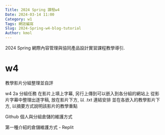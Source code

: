 ```yaml
---
Title: 2024 Spring 課程w4
Date: 2024-03-14 11:00
Category: w1
Tags: 網誌編寫
Slug: 2024-Spring-w4-blog-tutorial
Author: kmol
---
```


2024 Spring 網際內容管理與協同產品設計實習課程教學導引.

<!-- PELICAN_END_SUMMARY -->
# w4
教學影片分組整理並自評


w4 2a 分組任務
在影片上填上字幕, 另行上傳到可以嵌入到各分組的網站上
從影片字幕中整理出逐字稿, 放在影片下方, 以 .txt 連結安排
並在各嵌入的教學影片下方, 以摘要方式說明該影片的教學重點

Github 個人與分組倉儲的維護方式

第一種介紹的倉儲維護方式 - Replit